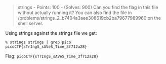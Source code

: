 > strings - Points: 100 - (Solves: 900)
> Can you find the flag in this file without actually running it? You can also find the file in /problems/strings_2_b7404a3aee308619cb2ba79677989960 on the shell server.

Using strings against the strings file we get:
```
% strings strings | grep pico
picoCTF{sTrIngS_sAVeS_Time_3f712a28}
```

Flag: `picoCTF{sTrIngS_sAVeS_Time_3f712a28}`
